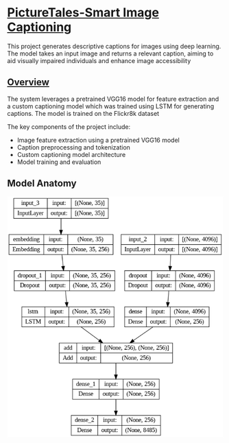 # <u>PictureTales-Smart Image Captioning</u>
This project generates descriptive captions for images using deep learning. The model takes an input image 
and returns a relevant caption, aiming to aid visually impaired individuals and enhance image accessibility

## <u>Overview</u>
The system leverages a pretrained VGG16 model for feature extraction and a custom captioning model which was trained using LSTM for generating captions. The model is trained on the Flickr8k dataset  

The key components of the project include:
- Image feature extraction using a pretrained VGG16 model
- Caption preprocessing and tokenization
- Custom captioning model architecture
- Model training and evaluation
  <br>
## Model Anatomy
![model](screenshots/Model-Anatomy.png)
